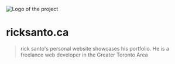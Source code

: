 ![Logo of the project](https://www.ricksanto.ca/img/logo.svg)

# ricksanto.ca

> rick santo's personal website showcases his portfolio. He is a freelance web developer in the Greater Toronto Area
